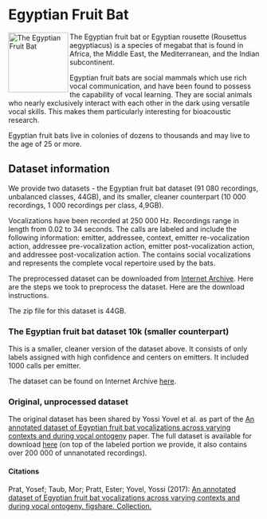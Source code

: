 # Egyptian Fruit Bat

<img src="https://upload.wikimedia.org/wikipedia/commons/4/4c/Skraidantis_egipto_%C5%A1uo_%28cropped%29.jpg" alt="The Egyptian Fruit Bat" width="120" align="left">

The Egyptian fruit bat or Egyptian rousette (Rousettus aegyptiacus) is a species of megabat that is found in Africa, the Middle East, the Mediterranean, and the Indian subcontinent.

Egyptian fruit bats are social mammals which use rich vocal communication, and have been found to possess the capability of vocal learning. They are social animals who nearly exclusively interact with each other in the dark using versatile vocal skills. This makes them particularly interesting for bioacoustic research.

Egyptian fruit bats live in colonies of dozens to thousands and may live to the age of 25 or more.

## Dataset information

We provide two datasets - the Egyptian fruit bat dataset (91 080 recordings, unbalanced classes, 44GB), and its smaller, cleaner counterpart (10 000 recordings, 1 000 recordings per class, 4,9GB).

Vocalizations have been recorded at 250 000 Hz. Recordings range in length from 0.02 to 34 seconds. The calls are labeled and include the following information: emitter, addressee, context, emitter re-vocalization action, addressee pre-vocalization action, emitter post-vocalization action, and addressee post-vocalization action. The contains social vocalizations and represents the complete vocal repertoire used by the bats.

The preprocessed dataset can be downloaded from [Internet Archive](https://archive.org/details/egyptian_fruit_bats_202102). Here are the steps we took to preprocess the dataset. Here are the download instructions.

The zip file for this dataset is 44GB.

### The Egyptian fruit bat dataset 10k (smaller counterpart)

This is a smaller, cleaner version of the dataset above. It consists of only labels assigned with high confidence and centers on emitters. It included 1000 calls per emitter.

The dataset can be found on Internet Archive [here](https://archive.org/details/egyptian_fruit_bats_10k).

### Original, unprocessed dataset

The original dataset has been shared by Yossi Yovel et al. as part of the [An annotated dataset of Egyptian fruit bat vocalizations across varying contexts and during vocal ontogeny](https://www.nature.com/articles/sdata2017143) paper. The full dataset is available for download [here](https://figshare.com/collections/An_annotated_dataset_of_Egyptian_fruit_bat_vocalizations_across_varying_contexts_and_during_vocal_ontogeny/3666502) (on top of the labeled portion we provide, it also contains over 200 000 of unnanotated recordings).

#### Citations

Prat, Yosef; Taub, Mor; Pratt, Ester; Yovel, Yossi (2017): [An annotated dataset of Egyptian fruit bat vocalizations across varying contexts and during vocal ontogeny. figshare. Collection.](https://doi.org/10.6084/m9.figshare.c.3666502.v2)
